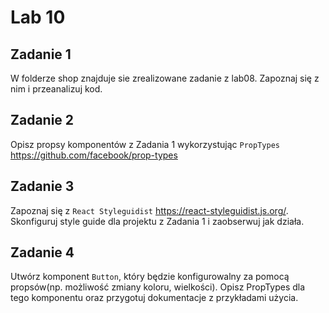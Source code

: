 # Lab 10

## Zadanie 1
W folderze shop znajduje sie zrealizowane zadanie z lab08. Zapoznaj się z nim i przeanalizuj kod.

## Zadanie 2
Opisz propsy komponentów z Zadania 1 wykorzystując `PropTypes` https://github.com/facebook/prop-types


## Zadanie 3
Zapoznaj się z `React Styleguidist`  https://react-styleguidist.js.org/.
Skonfiguruj style guide dla projektu z Zadania 1 i zaobserwuj jak działa.


## Zadanie 4
Utwórz komponent `Button`, który będzie konfigurowalny za pomocą propsów(np. możliwość zmiany koloru, wielkości).
Opisz PropTypes dla tego komponentu oraz przygotuj dokumentacje z przykładami użycia.